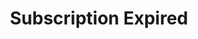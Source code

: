 ---
title: Subscription Expired
description: Trigger for a FourthWall subscription expiring
version: 0.2.3
variables:
  - name: fw.createdAt
    type: DateTime
    description: The DateTime of subscription change
  - name: fw.id
    type: string
    description: Id of the subscription
    value: SupporterId(value=7ad0c438-beda-4779-a885-0dc325a755c1)
  - name: fw.shopId
    type: string
    description: Id of the shop
    value: sh_7ad0c438-beda-4779-a885-0dc325a755c1
  - name: fw.nickname
    type: string
    description: Username
  - name: fw.email
    type: string
    description: E-mail adress
    value: support@fourthwall.com
  - name: fw.amount
    type: number
    description: Amount
    value: 5
  - name: fw.currency
    type: string
    description: Currency
    value: USD
  - name: fw.interval
    type: string
    description: Interval of subscription
    value: MONTHLY
  - name: fw.type
    type: string
    description: Type of change
    value: CANCELLED
---